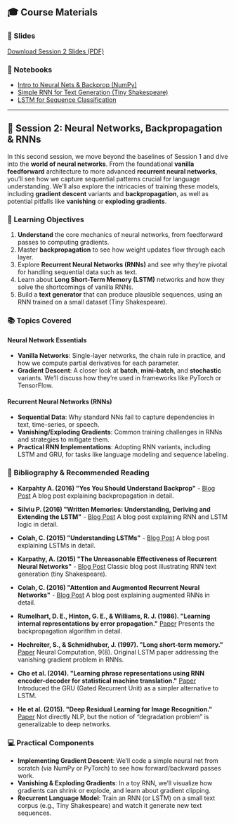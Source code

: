 ## 🎓 Course Materials

### 📑 Slides

[Download Session 2 Slides (PDF)](../pdfs/2025_BSE_NLP_Session_2.pdf)

### 📓 Notebooks

  - [Intro to Neural Nets & Backprop (NumPy)](Session_2_1_NeuralNets_with_Numpy.ipynb)
  - [Simple RNN for Text Generation (Tiny Shakespeare)](Session_2_2_Text_Generation_with_RNN.ipynb)
  - [LSTM for Sequence Classification](Session_2_3_LSTM_Classif.ipynb)

---

## 🚀 Session 2: Neural Networks, Backpropagation & RNNs

In this second session, we move beyond the baselines of Session 1 and dive into the **world of neural networks**. From the foundational **vanilla feedforward** architecture to more advanced **recurrent neural networks**, you’ll see how we capture sequential patterns crucial for language understanding. We’ll also explore the intricacies of training these models, including **gradient descent** variants and **backpropagation**, as well as potential pitfalls like **vanishing** or **exploding gradients**.

### 🎯 Learning Objectives

1. **Understand** the core mechanics of neural networks, from feedforward passes to computing gradients.
2. Master **backpropagation** to see how weight updates flow through each layer.
3. Explore **Recurrent Neural Networks (RNNs)** and see why they’re pivotal for handling sequential data such as text.
4. Learn about **Long Short-Term Memory (LSTM)** networks and how they solve the shortcomings of vanilla RNNs.
5. Build a **text generator** that can produce plausible sequences, using an RNN trained on a small dataset (Tiny Shakespeare).

### 📚 Topics Covered

#### Neural Network Essentials

- **Vanilla Networks**: Single-layer networks, the chain rule in practice, and how we compute partial derivatives for each parameter.
- **Gradient Descent**: A closer look at **batch**, **mini-batch**, and **stochastic** variants. We’ll discuss how they’re used in frameworks like PyTorch or TensorFlow.

#### Recurrent Neural Networks (RNNs)

- **Sequential Data**: Why standard NNs fail to capture dependencies in text, time-series, or speech.
- **Vanishing/Exploding Gradients**: Common training challenges in RNNs and strategies to mitigate them.
- **Practical RNN Implementations**: Adopting RNN variants, including LSTM and GRU, for tasks like language modeling and sequence labeling.

### 📖 Bibliography & Recommended Reading

- **Karpahty A. (2016) "Yes You Should Understand Backprop"** - [Blog Post](https://karpathy.medium.com/yes-you-should-understand-backprop-e2f06eab496b)
  A blog post explaining backpropagation in detail.

- **Silviu P. (2016) "Written Memories: Understanding, Deriving and Extending the LSTM"** - [Blog Post](https://r2rt.com/written-memories-understanding-deriving-and-extending-the-lstm)
  A blog post explaining RNN and LSTM logic in detail.

- **Colah, C. (2015) "Understanding LSTMs"** - [Blog Post](https://colah.github.io/posts/2015-08-Understanding-LSTMs/)
  A blog post explaining LSTMs in detail.

- **Karpathy, A. (2015) "The Unreasonable Effectiveness of Recurrent Neural Networks"** - [Blog Post](https://karpathy.github.io/2015/05/21/rnn-effectiveness/)
  Classic blog post illustrating RNN text generation (tiny Shakespeare).

- **Colah, C. (2016) "Attention and Augmented Recurrent Neural Networks"** - [Blog Post](https://distill.pub/2016/augmented-rnns/)
  A blog post explaining augmented RNNs in detail.

- **Rumelhart, D. E., Hinton, G. E., & Williams, R. J. (1986). "Learning internal representations by error propagation."**  [Paper](https://ieeexplore.ieee.org/document/6302929)
  Presents the backpropagation algorithm in detail.

- **Hochreiter, S., & Schmidhuber, J. (1997). "Long short-term memory."**  [Paper](https://ieeexplore.ieee.org/abstract/document/6795963)
  Neural Computation, 9(8).
  Original LSTM paper addressing the vanishing gradient problem in RNNs.

- **Cho et al. (2014). "Learning phrase representations using RNN encoder-decoder for statistical machine translation."**  [Paper](https://aclanthology.org/D14-1179.pdf)
  Introduced the GRU (Gated Recurrent Unit) as a simpler alternative to LSTM.

- **He et al. (2015). "Deep Residual Learning for Image Recognition."**  [Paper](https://ieeexplore.ieee.org/document/7780459)
  Not directly NLP, but the notion of “degradation problem” is generalizable to deep networks.

### 💻 Practical Components

- **Implementing Gradient Descent**: We’ll code a simple neural net from scratch (via NumPy or PyTorch) to see how forward/backward passes work.
- **Vanishing & Exploding Gradients**: In a toy RNN, we’ll visualize how gradients can shrink or explode, and learn about gradient clipping.
- **Recurrent Language Model**: Train an RNN (or LSTM) on a small text corpus (e.g., Tiny Shakespeare) and watch it generate new text sequences.
